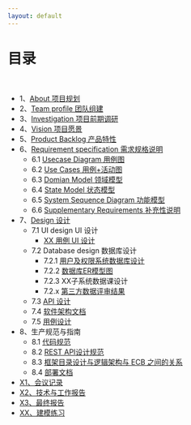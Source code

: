 ```yaml
---
layout: default
---
```


# [](#TOC)目录

&nbsp;&nbsp; 

* 1、[About 项目规划](01-小欣餐饮公司项目概况)
* 2、[Team profile 团队组建](02-团队与分工)
* 3、[Investigation 项目前期调研](03-竞品分析报告指南)
* 4、[Vision 项目愿景](04-项目愿景)
* 5、[Product Backlog 产品特性](05-初级产品特征库)
* 6、[Requirement specification 需求规格说明](06-需求规格说明书)
    - 6.1 [Usecase Diagram 用例图](06-01-用例图)
    - 6.2 [Use Cases 用例+活动图](06-02-用例活动图)
    - 6.3 [Domian Model 领域模型](06-03-领域模型)
    - 6.4 [State Model 状态模型](06-04-状态模型)
    - 6.5 [System Sequence Diagram 功能模型](06-05-功能模型)
    - 6.6 [Supplementary Requirements 补充性说明](06-06-补充性说明)
* 7、[Design 设计](07-软件设计说明书)
    - 7.1 UI design UI 设计
        - [XX 用例 UI 设计](07-01-01-XX-UI设计)
    - 7.2 Database design 数据库设计
        - 7.2.1 [用户及权限系统数据库设计](07-02-01-数据库设计)
        - 7.2.2 [数据库ER模型图](07-02-02-ER模型)
        - 7.2.3 XX子系统数据课设计
        - 7.2.x [第三方数据评审结果](07-02-03-第三方数据评审结果)
    - 7.3 [API 设计](07-03-API)
    - 7.4 [软件架构文档](07-04-软件架构文档)
    - 7.5 [用例设计](07-05-用例设计)
* 8、生产规范与指南
    - 8.1 [代码规范](08-01-代码规范)
    - 8.2 [REST API设计规范](08-02-RESTful-API设计规范)
    - 8.3 [框架目录设计与逻辑架构与 ECB 之间的关系](08-03-框架目录设计与逻辑架构与ECB的关系)
    - 8.4 [部署文档](08-04-部署文档)
* [X1、会议记录](X1-会议记录)
* [X2、技术与工作报告](X2-技术与工作报告)
* [X3、最终报告](X3-最终报告)
* [XX、建模练习](XX-建模练习)
